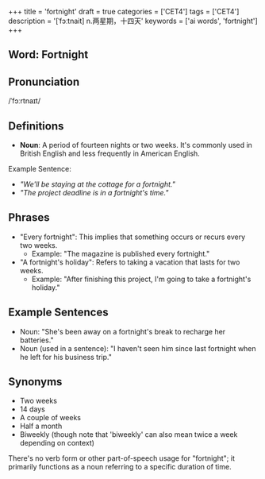+++
title = 'fortnight'
draft = true
categories = ['CET4']
tags = ['CET4']
description = '[ˈfɔːtnait] n.两星期，十四天'
keywords = ['ai words', 'fortnight']
+++

## Word: Fortnight

## Pronunciation
/ˈfɔːrtnaɪt/

## Definitions
- **Noun**: A period of fourteen nights or two weeks. It's commonly used in British English and less frequently in American English. 

Example Sentence: 
- _"We'll be staying at the cottage for a fortnight."_
- _"The project deadline is in a fortnight's time."_

## Phrases
- "Every fortnight": This implies that something occurs or recurs every two weeks.
  - Example: "The magazine is published every fortnight."
- "A fortnight's holiday": Refers to taking a vacation that lasts for two weeks.
  - Example: "After finishing this project, I'm going to take a fortnight's holiday."

## Example Sentences
- Noun: "She's been away on a fortnight's break to recharge her batteries."
- Noun (used in a sentence): "I haven't seen him since last fortnight when he left for his business trip."

## Synonyms
- Two weeks
- 14 days
- A couple of weeks
- Half a month
- Biweekly (though note that 'biweekly' can also mean twice a week depending on context)
  
There's no verb form or other part-of-speech usage for "fortnight"; it primarily functions as a noun referring to a specific duration of time.
